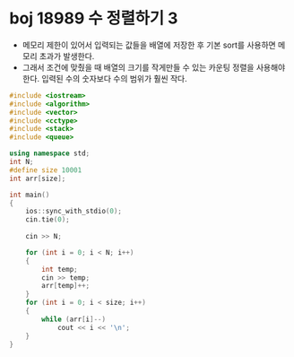 # boj 18989 수 정렬하기 3

- 메모리 제한이 있어서 입력되는 값들을 배열에 저장한 후 기본 sort를 사용하면 메모리 초과가 발생한다.
- 그래서 조건에 맞췄을 때 배열의 크기를 작게만들 수 있는 카운팅 정렬을 사용해야한다. 입력된 수의 숫자보다 수의 범위가 훨씬 작다.



```c++
#include <iostream>
#include <algorithm>
#include <vector>
#include <cctype>
#include <stack>
#include <queue>

using namespace std;
int N;
#define size 10001
int arr[size];

int main()
{
	ios::sync_with_stdio(0);
	cin.tie(0);
	
	cin >> N;

	for (int i = 0; i < N; i++)
	{
		int temp;
		cin >> temp;
		arr[temp]++;
	}
	for (int i = 0; i < size; i++)
	{
		while (arr[i]--)
			cout << i << '\n';
	}
}


```


